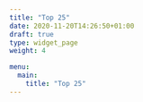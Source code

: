 ```yaml
---
title: "Top 25"
date: 2020-11-20T14:26:50+01:00
draft: true
type: widget_page
weight: 4

menu:
  main:
    title: "Top 25"
---
```

